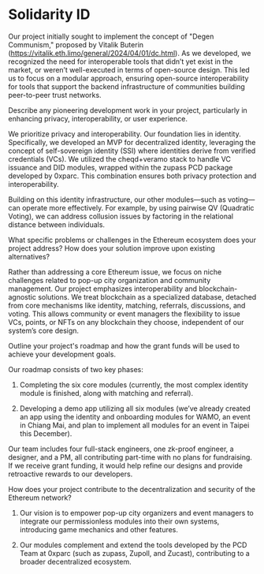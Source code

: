 # Solidarity ID

Our project initially sought to implement the concept of "Degen Communism," proposed by Vitalik Buterin (https://vitalik.eth.limo/general/2024/04/01/dc.html). As we developed, we recognized the need for interoperable tools that didn’t yet exist in the market, or weren’t well-executed in terms of open-source design. This led us to focus on a modular approach, ensuring open-source interoperability for tools that support the backend infrastructure of communities building peer-to-peer trust networks.

Describe any pioneering development work in your project, particularly in enhancing privacy, interoperability, or user experience.

We prioritize privacy and interoperability. Our foundation lies in identity. Specifically, we developed an MVP for decentralized identity, leveraging the concept of self-sovereign identity (SSI) where identities derive from verified credentials (VCs). We utilized the cheqd+veramo stack to handle VC issuance and DID modules, wrapped within the zupass PCD package developed by 0xparc. This combination ensures both privacy protection and interoperability.

Building on this identity infrastructure, our other modules—such as voting—can operate more effectively. For example, by using pairwise QV (Quadratic Voting), we can address collusion issues by factoring in the relational distance between individuals.

What specific problems or challenges in the Ethereum ecosystem does your project address? How does your solution improve upon existing alternatives?

Rather than addressing a core Ethereum issue, we focus on niche challenges related to pop-up city organization and community management. Our project emphasizes interoperability and blockchain-agnostic solutions. We treat blockchain as a specialized database, detached from core mechanisms like identity, matching, referrals, discussions, and voting. This allows community or event managers the flexibility to issue VCs, points, or NFTs on any blockchain they choose, independent of our system’s core design.

Outline your project's roadmap and how the grant funds will be used to achieve your development goals.

Our roadmap consists of two key phases:

1. Completing the six core modules (currently, the most complex identity module is finished, along with matching and referral).

2. Developing a demo app utilizing all six modules (we’ve already created an app using the identity and onboarding modules for WAMO, an event in Chiang Mai, and plan to implement all modules for an event in Taipei this December).

Our team includes four full-stack engineers, one zk-proof engineer, a designer, and a PM, all contributing part-time with no plans for fundraising. If we receive grant funding, it would help refine our designs and provide retroactive rewards to our developers.

How does your project contribute to the decentralization and security of the Ethereum network?

1. Our vision is to empower pop-up city organizers and event managers to integrate our permissionless modules into their own systems, introducing game mechanics and other features.

2. Our modules complement and extend the tools developed by the PCD Team at 0xparc (such as zupass, Zupoll, and Zucast), contributing to a broader decentralized ecosystem.

